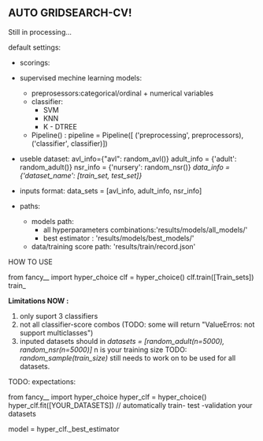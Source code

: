 ## AUTO GRIDSEARCH-CV!

Still in processing... 

default settings:
- scorings: 
- supervised mechine learning models:
    * preprosessors:categorical/ordinal + numerical variables
    * classifier:
        - SVM
        - KNN
        - K - DTREE
    * Pipeline() :
        pipeline = Pipeline([
            ('preprocessing', preprocessors),
            ('classifier', classifier)])
- useble dataset:
    avl_info={"avl": random_avl()}
    adult_info = {'adult': random_adult()}
    nsr_info = {'nursery': random_nsr()}
    *data_info =  {'dataset_name': [train_set, test_set]}*
- inputs format:
    data_sets = [avl_info, adult_info, nsr_info]

    
        
- paths:
    * models path:
        - all hyperparameters combinations:'results/models/all_models/'
        - best estimator : 'results/models/best_models/'
    * data/training score path: 'results/train/record.json'

HOW TO USE 

from fancy__ import hyper_choice
clf = hyper_choice()
clf.train([Train_sets])
train_

**Limitations NOW :**
1. only suport 3 classifiers
2. not all classifier-score combos (TODO: some will return "ValueErros: not support multiclasses")
3. inputed datasets should in 
    *datasets = [random_adult(n=5000), random_nsr(n=5000)]*
    n is your training size
    TODO: *random_sample(train_size)* still needs to work on to be used for all datasets.

TODO: expectations: 

from fancy__ import hyper_choice
hyper_clf = hyper_choice()
hyper_clf.fit([YOUR_DATASETS])
// automatically train- test -validation your datasets

model  = hyper_clf._best_estimator




